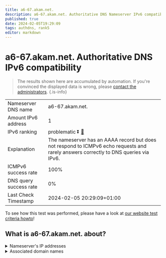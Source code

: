 ```yaml
---
title: a6-67.akam.net.
description: a6-67.akam.net. Authoritative DNS Nameserver IPv6 compatibility
published: true
date: 2024-02-05T19:29:09
tags: authdns, rank5
editor: markdown
---
```


# a6-67.akam.net. Authoritative DNS IPv6 compatibility

> The results shown here are accumulated by automation. If you're convinced the displayed data is wrong, please [contact the administrators](/howto/chat). 
{.is-info}




|   |   |
| - | - |
| Nameserver DNS name | a6-67.akam.net.
| Amount IPv6 address | 1
| IPv6 ranking | problematic :arrow_double_down: [🔗](/howto/ranking) |
| Explanation | The nameserver has an AAAA record but does not respond to ICMPv6 echo requests and rarely answers correctly to DNS queries via IPv6. |
| ICMPv6 success rate | 100%|
| DNS query success rate | 0% |
| Last Check Timestamp | 2024-02-05 20:29:09+01:00 |

To see how this test was performed, please have a look at [our website test criteria howto](/howto/testcriteria/authdns)!


## What is a6-67.akam.net. about?




<details>
<summary>Nameserver's IP addresses</summary>

2600:1401:1::43

</details>



<details>
<summary>Associated domain names</summary>

www.peacocktv.com

</details>
